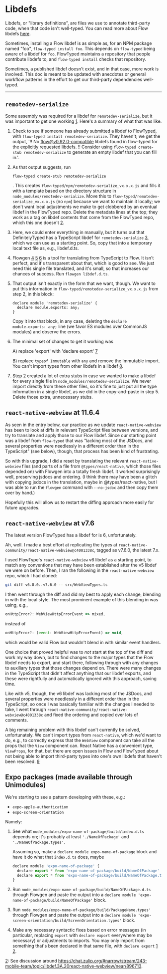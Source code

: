 # Libdefs

Libdefs, or "library definitions", are files we use to annotate
third-party code, when that code isn't well-typed. You can read more
about Flow libdefs [here](https://flow.org/en/docs/libdefs/).

Sometimes, installing a Flow libdef is as simple as, for an NPM
package named "foo", `flow-typed install foo`. This depends on
`flow-typed` being aware of a libdef for `foo`. FlowTyped maintains a
repository that people contribute libdefs to, and `flow-typed install`
checks that repository.

Sometimes, a published libdef doesn't exist, and in that case, more
work is involved. This doc is meant to be updated with anecdotes or
general workflow patterns in the effort to get our third-party
dependencies well-typed.

-----

## `remotedev-serialize`

Some assembly was required for a libdef for `remotedev-serialize`, but
it was important to get one working [1]. Here's a summary of what that
was like.

1. Check to see if someone has already submitted a libdef to
   FlowTyped, with `flow-typed install remotedev-serialize`. They
   haven't; we get the output, '!! No flow@v0.92.0-compatible libdefs
   found in flow-typed for the explicitly requested libdefs. !!
   Consider using `flow-typed create-stub remotedev-serialize` to
   generate an empty libdef that you can fill in.'.

2. As that output suggests, run

   `flow-typed create-stub remotedev-serialize`

   . This creates `flow-typed/npm/remotedev-serialize_vx.x.x.js` and
   fills it with a template based on the directory structure in
   `node_modules/remotedev-serialize`. Move this to
   `flow-typed/remotedev-serialize_vx.x.x.js` (no `npm`) because we
   want to maintain it locally; we don't want local adjustments we
   make to get clobbered by an eventual libdef in the FlowTyped repo.
   Delete the metadata lines at the top; they work as a tag on libdef
   contents that come from the FlowTyped repo, which this one doesn't
   [2].

3. Here, we could enter everything in manually, but it turns out that
   DefinitelyTyped has a TypeScript libdef for `remotedev-serialize`
   [3], which we can use as a starting point. So, copy that into a
   temporary local text file as, e.g., libdef.d.ts.

4. Flowgen [4] [5] [6] is a tool for translating from TypeScript to
   Flow. It isn't perfect, and it's transparent about that, which is
   good to see. We just need this single file translated, and it's
   small, so that increases our chances of success. Run `flowgen
   libdef.d.ts`.

5. That output isn't exactly in the form that we want, though. We want
   to put this information in
   `flow-typed/remotedev-serialize_vx.x.x.js` from step 2, in this
   block:

   ```
   declare module 'remotedev-serialize' {
     declare module.exports: any;
   }
   ```

   Copy it into that block, in any case, deleting the `declare
   module.exports: any;` line (we favor ES modules over CommonJS
   modules) and observe the errors.

6. The minimal set of changes to get it working was

   A) replace 'export' with 'declare export' [7]

   B) replace `typeof Immutable` with `any` and remove the Immutable
      import. You can't import types from other libdefs in a libdef
      [8].

7. Step 2 created a lot of extra stubs in case we wanted to make a
   libdef for every single file in `node_modules/remotedev-serialize`.
   We never import directly from these other files, so it's fine to
   just put all the type information in a single libdef, as we did in
   the copy-and-paste in step 5. Delete those extra, unnecessary
   stubs.

[1]: https://flow.org/en/docs/libdefs/#toc-general-best-practices
[2]: https://chat.zulip.org/#narrow/stream/243-mobile-team/topic/Android.20build.3A.20unimodules/near/859855
[3]: https://github.com/DefinitelyTyped/DefinitelyTyped/blob/55ebcedca/types/remotedev-serialize/index.d.ts.
[4]: https://github.com/joarwilk/flowgen
[5]: https://github.com/zulip/zulip-mobile/issues/3458#issuecomment-542870835
[6]: https://chat.zulip.org/#narrow/stream/243-mobile-team/topic/Android.20build.3A.20unimodules/near/845802
[7]: https://flow.org/en/docs/libdefs/creation/
[8]: https://github.com/flow-typed/flow-typed/blob/master/CONTRIBUTING.md#dont-import-types-from-other-libdefs

## `react-native-webview` at 11.6.4

As seen in the entry below, our practice as we update `react-native-webview`
has been to look at diffs in relevant TypeScript files between versions, and
try to translate and apply those to our Flow libdef. Since our starting
point was a libdef from `flow-typed` that was "lacking most of the JSDocs,
and several properties were needlessly in a different order than in the
TypeScript" (see below), though, that process has been kind of frustrating.

So with this upgrade, I did a reset by translating the relevant
`react-native-webview` files (and parts of a file from
`@types/react-native`, which those files depended on) with Flowgen into a
totally fresh libdef. It worked surprisingly well, preserving jsdocs and
ordering. (I think there may have been a glitch with copying jsdocs in the
translation, maybe in @types/react-native, but I was able to run the
`flowgen` command with `--no-jsdoc` and then copy them over by hand.)

Hopefully this will allow us to restart the diffing approach more easily for
future upgrades.

## `react-native-webview` at v7.6

The latest version FlowTyped has a libdef for is 6, unfortunately.

Ah, well. I made a best effort at replicating the types at
`react-native-community/react-native-webview@c4001338c`, tagged as
v7.6.0, the latest 7.x.

I used FlowType's `react-native-webview` v6 libdef as a starting
point, to match any conventions that may have been established after
the v5 libdef we were on before. Then, I ran the following in the
`react-native-webview` repo, which I had cloned:

```bash
git diff v6.8.0..v7.6.0 -- src/WebViewTypes.ts
```

I then went through the diff and did my best to apply each change,
blending in with the local style. The most prominent example of this
blending in was using, e.g.,

```javascript
onHttpError?: WebViewHttpErrorEvent => mixed,
```

instead of

```javascript
onHttpError?: (event: WebViewHttpErrorEvent) => void,
```

which would be valid Flow but wouldn't blend in with similar event
handlers.

One choice that proved helpful was to *not* start at the top of the
diff and work my way down, but to find changes to the major types
that the Flow libdef needs to export, and start there, following
through with any changes to auxiliary types that those changes
depend on. There were many changes in the TypeScript that didn't
affect anything that our libdef exports, and these were rightfully
and automatically ignored with this approach, saving time.

Like with v5, though, the v6 libdef was lacking most of the JSDocs,
and several properties were needlessly in a different order than in
the TypeScript, so once I was basically familiar with the changes I
needed to take, I went through
`react-native-community/react-native-webview@c4001338c` and fixed
the ordering and copied over lots of comments.

A big remaining problem with this libdef can't currently be solved,
unfortunately. We can't import types from `react-native`, which we'd
want to do, e.g., to correctly express that the `WebView` component
can take all the props that the `View` component can. React Native has
a convenient type, `ViewProps`, for that, but there are open issues in
Flow and FlowTyped about not being able to import third-party types
into one's own libdefs that haven't been resolved. [9]

[9]: https://github.com/zulip/zulip-mobile/issues/3458#issuecomment-639859987

## Expo packages (made available through Unimodules)

We're starting to see a pattern developing with these, e.g.:

- `expo-apple-authentication`
- `expo-screen-orientation`

Namely:

1. See what `node_modules/expo-name-of-package/build/index.d.ts`
   depends on; it's probably at least `'./NameOfPackage'` and
   `'./NameOfPackage.types'`.

   Assuming so, make a `declare module expo-name-of-package` block and
   have it do what that `index.d.ts` does, maybe

   ```javascript
   declare module 'expo-name-of-package' {
     declare export * from 'expo-name-of-package/build/NameOfPackage'
     declare export * from 'expo-name-of-package/build/NameOfPackage.types'
   }
   ```

2. Run `node_modules/expo-name-of-package/build/NameOfPackage.d.ts`
   through Flowgen and paste the output into a
   `declare module 'expo-name-of-package/build/NameOfPackage'`
   block.
2. Run `node_modules/expo-name-of-package/build/PackageName.types'`
   through Flowgen and paste the output into a
   `declare module 'expo-screen-orientation/build/ScreenOrientation.types'`
   block.
3. Make any necessary syntactic fixes based on error messages (in
   particular, replacing `export` with `declare export` everywhere may
   be necessary) or adjustments to imports. You may only import from
   something that's been declared in that same file, with
   `declare export` [1] [2].

[1]: https://github.com/flow-typed/flow-typed/blob/master/CONTRIBUTING.md#dont-import-types-from-other-libdefs
[2]: See discussion around https://chat.zulip.org/#narrow/stream/243-mobile-team/topic/libdef.3A.20react-native-webview/near/896713.
